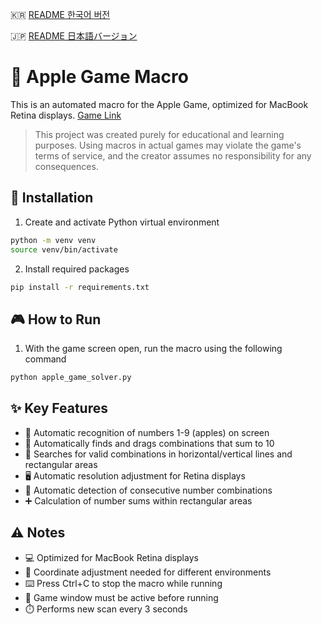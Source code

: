 🇰🇷 [README 한국어 버전](README.md)

🇯🇵 [README 日本語バージョン](README_jp.md)

# 🍎 Apple Game Macro

This is an automated macro for the Apple Game, optimized for MacBook Retina displays.
[Game Link](https://www.gamesaien.com/game/fruit_box_a/)

> This project was created purely for educational and learning purposes. Using macros in actual games may violate the game's terms of service, and the creator assumes no responsibility for any consequences.

## 🚀 Installation

1. Create and activate Python virtual environment

~~~zsh
python -m venv venv
source venv/bin/activate
~~~

2. Install required packages

~~~zsh
pip install -r requirements.txt
~~~

## 🎮 How to Run
1. With the game screen open, run the macro using the following command

~~~zsh
python apple_game_solver.py
~~~

## ✨ Key Features

- 🔢 Automatic recognition of numbers 1-9 (apples) on screen
- 🎯 Automatically finds and drags combinations that sum to 10
- 📏 Searches for valid combinations in horizontal/vertical lines and rectangular areas
- 🖥️ Automatic resolution adjustment for Retina displays
- 🔄 Automatic detection of consecutive number combinations
- ➕ Calculation of number sums within rectangular areas

## ⚠️ Notes

- 💻 Optimized for MacBook Retina displays
- 🔧 Coordinate adjustment needed for different environments
- ⌨️ Press Ctrl+C to stop the macro while running
- 🎯 Game window must be active before running
- ⏱️ Performs new scan every 3 seconds
